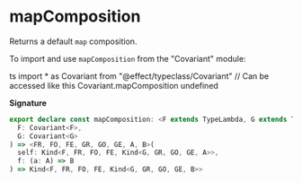 # mapComposition

Returns a default `map` composition.

To import and use `mapComposition` from the "Covariant" module:

ts
import \* as Covariant from "@effect/typeclass/Covariant"
// Can be accessed like this
Covariant.mapComposition
undefined

**Signature**

```ts
export declare const mapComposition: <F extends TypeLambda, G extends TypeLambda>(
  F: Covariant<F>,
  G: Covariant<G>
) => <FR, FO, FE, GR, GO, GE, A, B>(
  self: Kind<F, FR, FO, FE, Kind<G, GR, GO, GE, A>>,
  f: (a: A) => B
) => Kind<F, FR, FO, FE, Kind<G, GR, GO, GE, B>>
```
